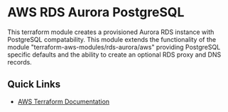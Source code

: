 # AWS RDS Aurora PostgreSQL

This terraform module creates a provisioned Aurora RDS instance with PostgreSQL
compatability. This module extends the functionality of the module
"terraform-aws-modules/rds-aurora/aws" providing PostgreSQL specific defaults
and the ability to create an optional RDS proxy and DNS records.

## Quick Links
 * [AWS Terraform Documentation](https://registry.terraform.io/providers/hashicorp/aws/latest/docs)
